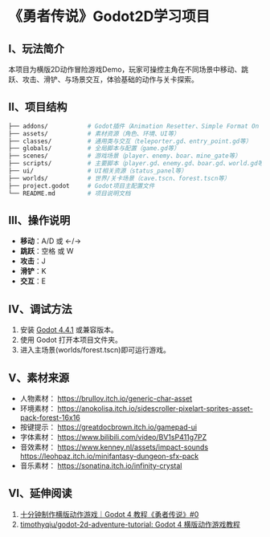 # 《勇者传说》Godot2D学习项目

## Ⅰ、玩法简介
本项目为横版2D动作冒险游戏Demo，玩家可操控主角在不同场景中移动、跳跃、攻击、滑铲、与场景交互，体验基础的动作与关卡探索。

## Ⅱ、项目结构
~~~bash
├── addons/           # Godot插件（Animation Resetter、Simple Format On Save等）
├── assets/           # 素材资源（角色、环境、UI等）
├── classes/          # 通用类与交互（teleporter.gd、entry_point.gd等）
├── globals/          # 全局脚本与配置（game.gd等）
├── scenes/           # 游戏场景（player、enemy、boar、mine_gate等）
├── scripts/          # 主要脚本（player.gd、enemy.gd、boar.gd、world.gd等）
├── ui/               # UI相关资源（status_panel等）
├── worlds/           # 世界/关卡场景（cave.tscn、forest.tscn等）
├── project.godot     # Godot项目主配置文件
└── README.md         # 项目说明文档
~~~

## Ⅲ、操作说明
- **移动**：A/D 或 ←/→
- **跳跃**：空格 或 W
- **攻击**：J
- **滑铲**：K
- **交互**：E

## Ⅳ、调试方法
1. 安装 [Godot 4.4.1](https://godotengine.org/zh-cn/) 或兼容版本。
2. 使用 Godot 打开本项目文件夹。
3. 进入主场景(worlds/forest.tscn)即可运行游戏。

## Ⅴ、素材来源
* 人物素材： https://brullov.itch.io/generic-char-asset
* 环境素材： https://anokolisa.itch.io/sidescroller-pixelart-sprites-asset-pack-forest-16x16
* 按键提示： https://greatdocbrown.itch.io/gamepad-ui
* 字体素材： https://www.bilibili.com/video/BV1sP411g7PZ
* 音效素材： https://www.kenney.nl/assets/impact-sounds https://leohpaz.itch.io/minifantasy-dungeon-sfx-pack
* 音乐素材： https://sonatina.itch.io/infinity-crystal

## Ⅵ、延伸阅读
1. [十分钟制作横版动作游戏｜Godot 4 教程《勇者传说》#0](https://www.bilibili.com/video/BV1SP411m7aj)
2. [timothyqiu/godot-2d-adventure-tutorial: Godot 4 横版动作游戏教程](https://github.com/timothyqiu/godot-2d-adventure-tutorial)
